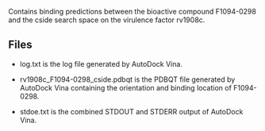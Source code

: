 Contains binding predictions between the bioactive compound F1094-0298 and the cside search space on the virulence factor rv1908c.

## Files

- log.txt is the log file generated by AutoDock Vina.

- rv1908c_F1094-0298_cside.pdbqt is the PDBQT file generated by AutoDock Vina containing the orientation and binding location of F1094-0298.

- stdoe.txt is the combined STDOUT and STDERR output of AutoDock Vina.

